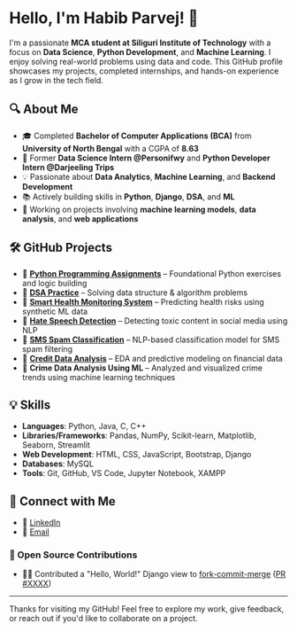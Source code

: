 # Hello, I'm Habib Parvej! 👋

I'm a passionate **MCA student at Siliguri Institute of Technology** with a focus on **Data Science**, **Python Development**, and **Machine Learning**. I enjoy solving real-world problems using data and code. This GitHub profile showcases my projects, completed internships, and hands-on experience as I grow in the tech field.

## 🔍 About Me

- 🎓 Completed **Bachelor of Computer Applications (BCA)** from **University of North Bengal** with a CGPA of **8.63**
- 💼 Former **Data Science Intern @Personifwy** and **Python Developer Intern @Darjeeling Trips**
- 💡 Passionate about **Data Analytics**, **Machine Learning**, and **Backend Development**
- 📚 Actively building skills in **Python**, **Django**, **DSA**, and **ML**
- 🌱 Working on projects involving **machine learning models**, **data analysis**, and **web applications**

## 🛠️ GitHub Projects

- 🔹 **[Python Programming Assignments](https://github.com/HabibParvej/Python-_Assignments_MCA)** – Foundational Python exercises and logic building
- 🔹 **[DSA Practice](https://github.com/HabibParvej/DSA)** – Solving data structure & algorithm problems
- 🔹 **[Smart Health Monitoring System](https://github.com/HabibParvej/SmartHealthMonitoringSystem)** – Predicting health risks using synthetic ML data
- 🔹 **[Hate Speech Detection](https://github.com/HabibParvej/HateSpeechDetection)** – Detecting toxic content in social media using NLP
- 🔹 **[SMS Spam Classification](https://github.com/HabibParvej/sms-spam-classification)** – NLP-based classification model for SMS spam filtering
- 🔹 **[Credit Data Analysis](https://github.com/HabibParvej/Credit-Data-analysis)** – EDA and predictive modeling on financial data
- 🔹 **Crime Data Analysis Using ML** – Analyzed and visualized crime trends using machine learning techniques

## 💡 Skills

- **Languages**: Python, Java, C, C++
- **Libraries/Frameworks**: Pandas, NumPy, Scikit-learn, Matplotlib, Seaborn, Streamlit
- **Web Development**: HTML, CSS, JavaScript, Bootstrap, Django
- **Databases**: MySQL
- **Tools**: Git, GitHub, VS Code, Jupyter Notebook, XAMPP

## 🤝 Connect with Me

- 🔗 [LinkedIn](https://www.linkedin.com/in/habibparvej/)
- 📧 [Email](mailto:habibparvej777@gmail.com)

### 📌 Open Source Contributions

- 🧑‍💻 Contributed a "Hello, World!" Django view to [fork-commit-merge](https://github.com/fork-commit-merge/fork-commit-merge) ([PR #XXXX](https://github.com/fork-commit-merge/fork-commit-merge/pull/XXXX))

---

Thanks for visiting my GitHub! Feel free to explore my work, give feedback, or reach out if you'd like to collaborate on a project.
